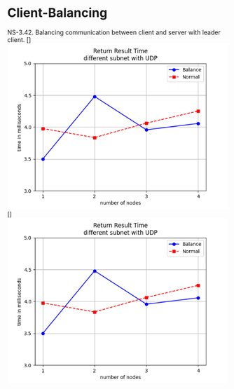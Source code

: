 # Client-Balancing
NS-3.42. Balancing communication between client and server with leader client.
[]![fig 1](images/Figure_1.png)
[]![fig 2](images/Figure_1.png)